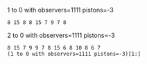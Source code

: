 1 to 0 with observers=1111 pistons=-3
```
8 15 8 8 15 7 9 7 8
```
2 to 0 with observers=1111 pistons=-3
```
8 15 7 9 9 7 8 15 6 8 10 8 6 7
(1 to 0 with observers=1111 pistons=-3)[1:]


```
